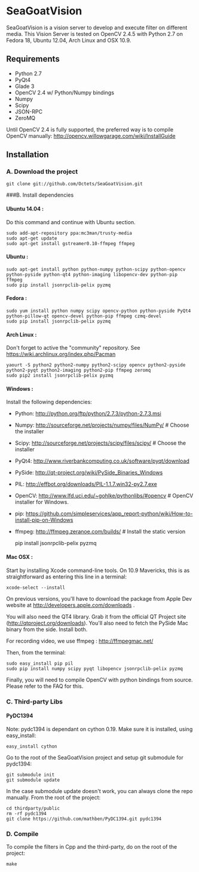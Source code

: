 SeaGoatVision
=============
SeaGoatVision is a vision server to develop and execute filter on different media.
This Vision Server is tested on OpenCV 2.4.5 with Python 2.7 on Fedora 18, Ubuntu 12.04, Arch Linux and OSX 10.9.

Requirements
------------

 - Python 2.7
 - PyQt4
 - Glade 3
 - OpenCV 2.4 w/ Python/Numpy bindings
 - Numpy
 - Scipy
 - JSON-RPC
 - ZeroMQ

Until OpenCV 2.4 is fully supported, the preferred way is to compile OpenCV manually:
http://opencv.willowgarage.com/wiki/InstallGuide

Installation
------------
### A. Download the project
	git clone git://github.com/Octets/SeaGoatVision.git

###B. Install dependencies
#### Ubuntu 14.04 :
Do this command and continue with Ubuntu section.

	sudo add-apt-repository ppa:mc3man/trusty-media
	sudo apt-get update
	sudo apt-get install gstreamer0.10-ffmpeg ffmpeg

#### Ubuntu :
	sudo apt-get install python python-numpy python-scipy python-opencv python-pyside python-qt4 python-imaging libopencv-dev python-pip ffmpeg
	sudo pip install jsonrpclib-pelix pyzmq

#### Fedora :
	sudo yum install python numpy scipy opencv-python python-pyside PyQt4 python-pillow-qt opencv-devel python-pip ffmpeg czmq-devel
	sudo pip install jsonrpclib-pelix pyzmq

#### Arch Linux :
Don't forget to active the "community" repository. See https://wiki.archlinux.org/index.php/Pacman

	yaourt -S python2 python2-numpy python2-scipy opencv python2-pyside python2-pyqt python2-imaging python2-pip ffmpeg zeromq
	sudo pip2 install jsonrpclib-pelix pyzmq

#### Windows :
Install the following dependencies:

 - Python:	http://python.org/ftp/python/2.7.3/python-2.7.3.msi
 - Numpy:	http://sourceforge.net/projects/numpy/files/NumPy/	# Choose the installer
 - Scipy:	http://sourceforge.net/projects/scipy/files/scipy/	# Choose the installer
 - PyQt4:	http://www.riverbankcomputing.co.uk/software/pyqt/download
 - PySide:	http://qt-project.org/wiki/PySide_Binaries_Windows
 - PIL:		http://effbot.org/downloads/PIL-1.1.7.win32-py2.7.exe
 - OpenCV:	http://www.lfd.uci.edu/~gohlke/pythonlibs/#opencv	# OpenCV installer for Windows.
 - pip:		https://github.com/simpleservices/app_report-python/wiki/How-to-install-pip-on-Windows
 - ffmpeg:	http://ffmpeg.zeranoe.com/builds/	# Install the static version

	pip install jsonrpclib-pelix pyzmq

#### Mac OSX :
Start by installing Xcode command-line tools. On 10.9 Mavericks, this is as straightforward as entering this line in a terminal:

	xcode-select --install

On previous versions, you'll have to download the package from Apple Dev website at http://developers.apple.com/downloads .

You will also need the QT4 library. Grab it from the official QT Project site (http://qtproject.org/downloads). You'll also need to fetch the PySide Mac binary from the side. Install both.

For recording video, we use ffmpeg : http://ffmpegmac.net/

Then, from the terminal:

	sudo easy_install pip pil
	sudo pip install numpy scipy pyqt libopencv jsonrpclib-pelix pyzmq

Finally, you will need to compile OpenCV with python bindings from source. Please refer to the FAQ for this.

### C. Third-party Libs

#### PyDC1394

Note: pydc1394 is dependant on cython 0.19. Make sure it is installed, using easy_install:

	easy_install cython

Go to the root of the SeaGoatVision project and setup git submodule for pydc1394:

	git submodule init
	git submodule update

In the case submodule update doesn't work, you can always clone the repo manually. From the root of the project:

	cd thirdparty/public
	rm -rf pydc1394
	git clone https://github.com/mathben/PyDC1394.git pydc1394

### D. Compile
To compile the filters in Cpp and the third-party, do on the root of the project:

	make

